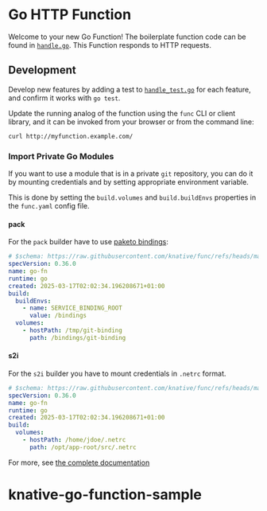 # Go HTTP Function

Welcome to your new Go Function! The boilerplate function code can be found in
[`handle.go`](handle.go). This Function responds to HTTP requests.

## Development

Develop new features by adding a test to [`handle_test.go`](handle_test.go) for
each feature, and confirm it works with `go test`.

Update the running analog of the function using the `func` CLI or client
library, and it can be invoked from your browser or from the command line:

```console
curl http://myfunction.example.com/
```

### Import Private Go Modules
If you want to use a module that is in a private `git` repository,
you can do it by mounting credentials and by setting appropriate environment variable.

This is done by setting the `build.volumes` and `build.buildEnvs` properties in the `func.yaml` config file.

#### pack
For the `pack` builder have to use [paketo bindings](https://github.com/paketo-buildpacks/git?tab=readme-ov-file#bindings):
```yaml
# $schema: https://raw.githubusercontent.com/knative/func/refs/heads/main/schema/func_yaml-schema.json
specVersion: 0.36.0
name: go-fn
runtime: go
created: 2025-03-17T02:02:34.196208671+01:00
build:
  buildEnvs:
    - name: SERVICE_BINDING_ROOT
      value: /bindings
  volumes:
    - hostPath: /tmp/git-binding
      path: /bindings/git-binding
```

#### s2i
For the `s2i` builder you have to mount credentials in `.netrc` format.
```yaml
# $schema: https://raw.githubusercontent.com/knative/func/refs/heads/main/schema/func_yaml-schema.json
specVersion: 0.36.0
name: go-fn
runtime: go
created: 2025-03-17T02:02:34.196208671+01:00
build:
  volumes:
    - hostPath: /home/jdoe/.netrc
      path: /opt/app-root/src/.netrc
```

For more, see [the complete documentation]('https://github.com/knative/func/tree/main/docs')


# knative-go-function-sample
